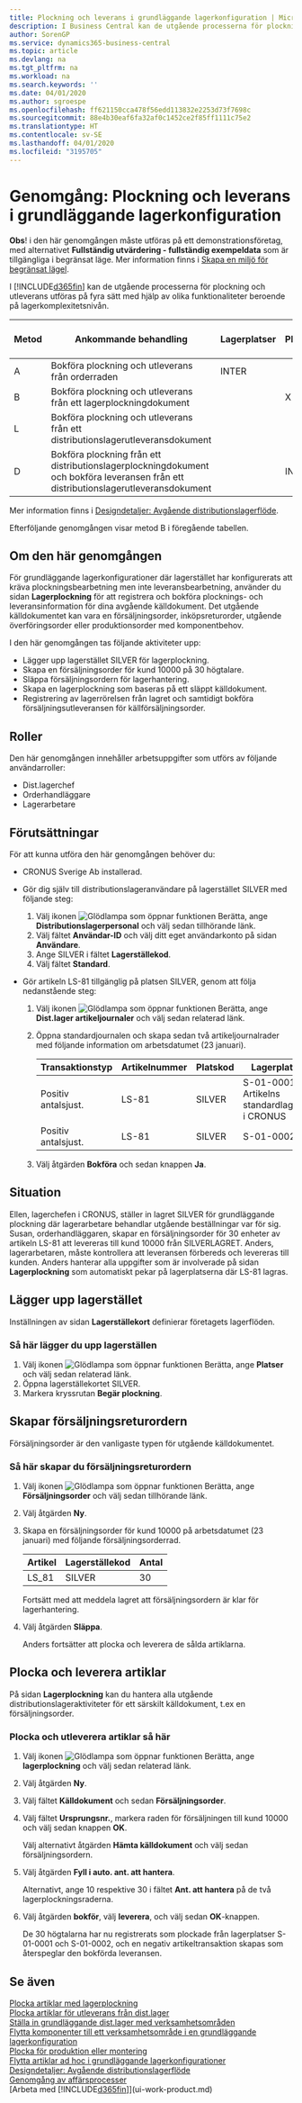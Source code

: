 ```yaml
---
title: Plockning och leverans i grundläggande lagerkonfiguration | Microsoft Docs
description: I Business Central kan de utgående processerna för plockning och utleverans utföras på fyra sätt med hjälp av olika funktioner beroende på lagerkomplexitetsnivå.
author: SorenGP
ms.service: dynamics365-business-central
ms.topic: article
ms.devlang: na
ms.tgt_pltfrm: na
ms.workload: na
ms.search.keywords: ''
ms.date: 04/01/2020
ms.author: sgroespe
ms.openlocfilehash: ff621150cca478f56edd113832e2253d73f7698c
ms.sourcegitcommit: 88e4b30eaf6fa32af0c1452ce2f85ff1111c75e2
ms.translationtype: HT
ms.contentlocale: sv-SE
ms.lasthandoff: 04/01/2020
ms.locfileid: "3195705"
---
```

# <a name="walkthrough-picking-and-shipping-in-basic-warehouse-configurations"></a>Genomgång: Plockning och leverans i grundläggande lagerkonfiguration

**Obs**! i den här genomgången måste utföras på ett demonstrationsföretag, med alternativet **Fullständig utvärdering - fullständig exempeldata** som är tillgängliga i begränsat läge. Mer information finns i [Skapa en miljö för begränsat lägel](across-how-create-sandbox-environment.md).

I [!INCLUDE[d365fin](includes/d365fin_md.md)] kan de utgående processerna för plockning och utleverans utföras på fyra sätt med hjälp av olika funktionaliteter beroende på lagerkomplexitetsnivån.  

|Metod|Ankommande behandling|Lagerplatser|Plockningar|Utleveranser|Nivå av komplexitet (Se [Designdetaljer: Lagerstyrningsinställning](design-details-warehouse-setup.md))|  
|------------|---------------------|----------|-----------|---------------|--------------------------------------------------------------------------------------------------------------------|  
|A|Bokföra plockning och utleverans från orderraden|INTER|||2|  
|B|Bokföra plockning och utleverans från ett lagerplockningdokument||X||3|  
|L|Bokföra plockning och utleverans från ett distributionslagerutleveransdokument|||X|6-4-5|  
|D|Bokföra plockning från ett distributionslagerplockningdokument och bokföra leveransen från ett distributionslagerutleveransdokument||INTER|INTER|6-4-5|  

Mer information finns i [Designdetaljer: Avgående distributionslagerflöde](design-details-outbound-warehouse-flow.md).  

Efterföljande genomgången visar metod B i föregående tabellen.  

## <a name="about-this-walkthrough"></a>Om den här genomgången  
För grundläggande lagerkonfigurationer där lagerstället har konfigurerats att kräva plockningsbearbetning men inte leveransbearbetning, använder du sidan **Lagerplockning** för att registrera och bokföra plocknings- och leveransinformation för dina avgående källdokument. Det utgående källdokumentet kan vara en försäljningsorder, inköpsreturorder, utgående överföringsorder eller produktionsorder med komponentbehov.  

I den här genomgången tas följande aktiviteter upp:  

-   Lägger upp lagerstället SILVER för lagerplockning.  
-   Skapa en försäljningsorder för kund 10000 på 30 högtalare.  
-   Släppa försäljningsordern för lagerhantering.  
-   Skapa en lagerplockning som baseras på ett släppt källdokument.  
-   Registrering av lagerrörelsen från lagret och samtidigt bokföra försäljningsutleveransen för källförsäljningsorder.  

## <a name="roles"></a>Roller  
Den här genomgången innehåller arbetsuppgifter som utförs av följande användarroller:  

-   Dist.lagerchef  
-   Orderhandläggare  
-   Lagerarbetare  

## <a name="prerequisites"></a>Förutsättningar  
För att kunna utföra den här genomgången behöver du:  

-   CRONUS Sverige Ab installerad.  
-   Gör dig själv till distributionslageranvändare på lagerstället SILVER med följande steg:  

    1.  Välj ikonen ![Glödlampa som öppnar funktionen Berätta](media/ui-search/search_small.png "Berätta vad du vill göra"), ange **Distributionslagerpersonal** och välj sedan tillhörande länk.  
    2.  Välj fältet **Användar-ID** och välj ditt eget användarkonto på sidan **Användare**.  
    3.  Ange SILVER i fältet **Lagerställekod**.  
    4.  Välj fältet **Standard**.  

-   Gör artikeln LS-81 tillgänglig på platsen SILVER, genom att följa nedanstående steg:  

    1.  Välj ikonen ![Glödlampa som öppnar funktionen Berätta](media/ui-search/search_small.png "Berätta vad du vill göra"), ange **Dist.lager artikeljournaler** och välj sedan relaterad länk.  
    2.  Öppna standardjournalen och skapa sedan två artikeljournalrader med följande information om arbetsdatumet (23 januari).  

        |Transaktionstyp|Artikelnummer|Platskod|Lagerplatskod|Antal|  
        |----------------|-----------------|-------------------|--------------|--------------|  
        |Positiv antalsjust.|LS-81|SILVER|S-01-0001 **Obs!**  Artikelns standardlagerplats i CRONUS|20|  
        |Positiv antalsjust.|LS-81|SILVER|S-01-0002|20|  

    3.  Välj åtgärden **Bokföra** och sedan knappen **Ja**.  

## <a name="story"></a>Situation  
Ellen, lagerchefen i CRONUS, ställer in lagret SILVER för grundläggande plockning där lagerarbetare behandlar utgående beställningar var för sig. Susan, orderhandläggaren, skapar en försäljningsorder för 30 enheter av artikeln LS-81 att levereras till kund 10000 från SILVERLAGRET. Anders, lagerarbetaren, måste kontrollera att leveransen förbereds och levereras till kunden. Anders hanterar alla uppgifter som är involverade på sidan **Lagerplockning** som automatiskt pekar på lagerplatserna där LS-81 lagras.  

## <a name="setting-up-the-location"></a>Lägger upp lagerstället  
Inställningen av sidan **Lagerställekort** definierar företagets lagerflöden.  

### <a name="to-set-up-the-location"></a>Så här lägger du upp lagerställen  
1.  Välj ikonen ![Glödlampa som öppnar funktionen Berätta](media/ui-search/search_small.png "Berätta vad du vill göra"), ange **Platser** och välj sedan relaterad länk.  
2.  Öppna lagerställekortet SILVER.  
3.  Markera kryssrutan **Begär plockning**.  

## <a name="creating-the-sales-order"></a>Skapar försäljningsreturordern  
Försäljningsorder är den vanligaste typen för utgående källdokumentet.  

### <a name="to-create-the-sales-order"></a>Så här skapar du försäljningsreturordern  
1.  Välj ikonen ![Glödlampa som öppnar funktionen Berätta](media/ui-search/search_small.png "Berätta vad du vill göra"), ange **Försäljningsorder** och välj sedan tillhörande länk.  
2.  Välj åtgärden **Ny**.  
3.  Skapa en försäljningsorder för kund 10000 på arbetsdatumet (23 januari) med följande försäljningsorderrad.  

    |Artikel|Lagerställekod|Antal|  
    |----------|-------------------|--------------|  
    |LS_81|SILVER|30|  

     Fortsätt med att meddela lagret att försäljningsordern är klar för lagerhantering.  

4.  Välj åtgärden **Släppa**.  

    Anders fortsätter att plocka och leverera de sålda artiklarna.  

## <a name="picking-and-shipping-items"></a>Plocka och leverera artiklar  
På sidan **Lagerplockning** kan du hantera alla utgående distributionslageraktiviteter för ett särskilt källdokument, t.ex en försäljningsorder.  

### <a name="to-pick-and-ship-items"></a>Plocka och utleverera artiklar så här  
1.  Välj ikonen ![Glödlampa som öppnar funktionen Berätta](media/ui-search/search_small.png "Berätta vad du vill göra"), ange **lagerplockning** och välj sedan relaterad länk.  
2.  Välj åtgärden **Ny**.  
3.  Välj fältet **Källdokument** och sedan **Försäljningsorder**.  
4.  Välj fältet **Ursprungsnr.**, markera raden för försäljningen till kund 10000 och välj sedan knappen **OK**.  

    Välj alternativt åtgärden **Hämta källdokument** och välj sedan försäljningsordern.  
5.  Välj åtgärden **Fyll i auto. ant. att hantera**.  

    Alternativt, ange 10 respektive 30 i fältet **Ant. att hantera** på de två lagerplockningsraderna.  
6.  Välj åtgärden **bokför**, välj **leverera**, och välj sedan **OK**-knappen.  

    De 30 högtalarna har nu registrerats som plockade från lagerplatser S-01-0001 och S-01-0002, och en negativ artikeltransaktion skapas som återspeglar den bokförda leveransen.  

## <a name="see-also"></a>Se även  
 [Plocka artiklar med lagerplockning](warehouse-how-to-pick-items-with-inventory-picks.md)   
 [Plocka artiklar för utleverans från dist.lager](warehouse-how-to-pick-items-for-warehouse-shipment.md)   
 [Ställa in grundläggande dist.lager med verksamhetsområden](warehouse-how-to-set-up-basic-warehouses-with-operations-areas.md)   
 [Flytta komponenter till ett verksamhetsområde i en grundläggande lagerkonfiguration](warehouse-how-to-move-components-to-an-operation-area-in-basic-warehousing.md)   
 [Plocka för produktion eller montering](warehouse-how-to-pick-for-production.md)   
 [Flytta artiklar ad hoc i grundläggande lagerkonfigurationer](warehouse-how-to-move-items-ad-hoc-in-basic-warehousing.md)   
 [Designdetaljer: Avgående distributionslagerflöde](design-details-outbound-warehouse-flow.md)   
 [Genomgång av affärsprocesser](walkthrough-business-process-walkthroughs.md)  
 [Arbeta med [!INCLUDE[d365fin](includes/d365fin_md.md)]](ui-work-product.md)
